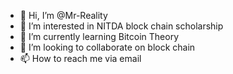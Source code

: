 - 👋 Hi, I’m @Mr-Reality
- 👀 I’m interested in NITDA block chain scholarship
- 🌱 I’m currently learning Bitcoin Theory
- 💞️ I’m looking to collaborate on block chain
- 📫 How to reach me via email

<!---
Mr-Reality/Mr-Reality is a ✨ special ✨ repository because its `README.md` (this file) appears on your GitHub profile.
You can click the Preview link to take a look at your changes.
--->
